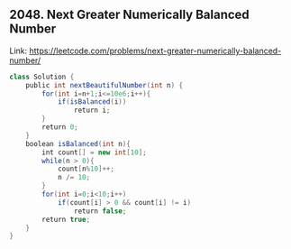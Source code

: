 ## 2048. Next Greater Numerically Balanced Number
Link: https://leetcode.com/problems/next-greater-numerically-balanced-number/

```java
class Solution {
    public int nextBeautifulNumber(int n) {
        for(int i=n+1;i<=10e6;i++){
            if(isBalanced(i))
                return i;
        }
        return 0;
    }
    boolean isBalanced(int n){
        int count[] = new int[10];
        while(n > 0){
            count[n%10]++;
            n /= 10;
        }
        for(int i=0;i<10;i++)
            if(count[i] > 0 && count[i] != i)
                return false;
        return true;
    }
}
```
